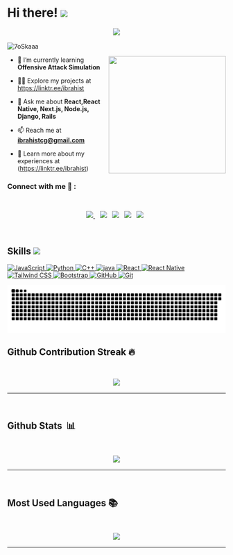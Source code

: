 <h1> Hi there! <img src = "https://raw.githubusercontent.com/Ibrahist/Ibrahist/master/wave.gif" width = 40px> </h1>
<p align='center'>
<img src="https://readme-typing-svg.herokuapp.com?color=%2336BCF7&size=25&center=true&vCenter=true&width=433&height=75&lines=I'm+Ibrahist;Computerist;Software+Engineer;Malware+Developer;Multimedia+Designer;%40Ibrahist">
</p>
	<img src="https://komarev.com/ghpvc/?username=Ibrahist&label=Profile%20views&color=0047AB&style=plastic?" alt="7oSkaaa" height=25px, width=160px/> 

<img align="right" src="https://media.giphy.com/media/QvpqTCiEcwtvx6wwJK/giphy.gif" width="270" height="270" frameBorder="0" class="giphy-embed" allowFullScreen></img>


- 🌱 I’m currently learning **Offensive Attack Simulation**

- 👨‍💻 Explore my projects at https://linktr.ee/ibrahist

- 💬 Ask me about **React,React Native, Next.js, Node.js, Django, Rails**

- 📫 Reach me at **ibrahistcg@gmail.com**

- 📄 Learn more about my experiences at (https://linktr.ee/ibrahist)


### Connect with me 🔗 :
<br>
<p align='center'>
<a href="mailto:ibrahistcg@gmail.com" target="_blank">
<img src="https://img.shields.io/badge/Gmail-D14836?style=for-the-badge&logo=gmail&logoColor=white">
</a>&nbsp;&nbsp;

<a href="https://www.x.com/ibrahist" target="_blank">
<img src="https://img.shields.io/badge/ibrahist-%23E4405F.svg?style=for-the-badge&logo=x&logoColor=white"></a>&nbsp;&nbsp;

<a href="https://https://stackoverflow.com/users/11570088/ibrahist" target="_blank">
<img src="https://img.shields.io/badge/ibrahist-%23E4405F.svg?style=for-the-badge&logo=stackoverflow&logoColor=white"></a>&nbsp;&nbsp;



<a href="https://www.linktree.com/ibrahist" target="_blank">
<img src="https://img.shields.io/badge/ibrahist-%23E4405F.svg?style=for-the-badge&logo=linktree&logoColor=white"></a>&nbsp;&nbsp;
 
<a href="https://https://www.linkedin.com/in/ibrahim-mzava-786826159/" target="_blank">
<img src="https://img.shields.io/badge/linkedin-%230077B5.svg?style=for-the-badge&logo=linkedin&logoColor=white"></a>&nbsp;&nbsp;
</p>
<br>

## Skills <img src="https://media2.giphy.com/media/QssGEmpkyEOhBCb7e1/giphy.gif?cid=ecf05e47a0n3gi1bfqntqmob8g9aid1oyj2wr3ds3mg700bl&rid=giphy.gif" width=32px>

<!-- Programming Languages -->

<a href="https://developer.mozilla.org/en-US/docs/Web/JavaScript" target="_blank">
  <img alt="JavaScript" src="https://img.shields.io/badge/JavaScript-F7DF1E?style=for-the-badge&logo=javascript&logoColor=black">
</a>
<a href="https://www.python.org/" target="_blank">
  <img alt="Python" src="https://img.shields.io/badge/Python-3776AB?style=for-the-badge&logo=python&logoColor=white">
</a>

<a href="https://www.cplusplus.com/" target="_blank">
  <img alt="C++" src="https://img.shields.io/badge/C++-00599C?style=for-the-badge&logo=c%2B%2B&logoColor=white">
</a>
<a href="https://www.java.com/" target="_blank">
  <img alt="java" src="https://img.shields.io/badge/java-00599C?style=for-the-badge&logo=Java%2B%2B&logoColor=white">
</a>

<!-- Web Development -->

<a href="https://reactjs.org/" target="_blank">
  <img alt="React" src="https://img.shields.io/badge/React-61DAFB?style=for-the-badge&logo=react&logoColor=black">
</a>

<!-- Mobile Development -->
<a href="https://reactnative.dev/" target="_blank">
  <img alt="React Native" src="https://img.shields.io/badge/React_Native-61DAFB?style=for-the-badge&logo=react&logoColor=black">
</a>

<!-- Frontend Frameworks/Libraries -->
<a href="https://tailwindcss.com/" target="_blank">
  <img alt="Tailwind CSS" src="https://img.shields.io/badge/Tailwind_CSS-38B2AC?style=for-the-badge&logo=tailwind-css&logoColor=white">
</a>


<a href="https://getbootstrap.com/" target="_blank">
  <img alt="Bootstrap" src="https://img.shields.io/badge/Bootstrap-563D7C?style=for-the-badge&logo=bootstrap&logoColor=white">
</a>

<!-- Version Control and Collaboration -->
<a href="https://github.com/" target="_blank">
  <img alt="GitHub" src="https://img.shields.io/badge/GitHub-181717?style=for-the-badge&logo=github&logoColor=white">
</a>

<a href="https://git-scm.com/" target="_blank">
  <img alt="Git" src="https://img.shields.io/badge/Git-F05032?style=for-the-badge&logo=git&logoColor=white">
</a>

<!-- Design Tools -->

<!-- Tools and Platforms -->

![snake gif](https://github.com/TekyaygilFethi/TekyaygilFethi/blob/output/github-contribution-grid-snake.svg)



## Github Contribution Streak 🔥 
<br>
<p align='center'><img src="https://github-readme-streak-stats.herokuapp.com?user=ibrahist&theme=black-ice&hide_border=true&date_format=M%20j%5B%2C%20Y%5D"></p>

<hr><br>

## Github Stats &nbsp;📊
<br>
<p align='center'>
<img src="https://github-readme-stats.vercel.app/api?username=ibrahist&show_icons=true&theme=github_dark">
</p>
<hr>
<br>

## Most Used Languages 📚
<br>
<p align='center'>
<img src="https://github-readme-stats.anuraghazra1.vercel.app/api/top-langs/?username=Ibrahist&theme=dark&hide_border=true&no-bg=true&no-frame=true&langs_count=10">
</p>

<hr>
<br>
